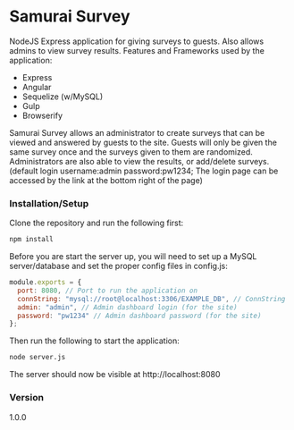 # Samurai Survey

NodeJS Express application for giving surveys to guests. Also allows admins to view survey results. Features and Frameworks used by the application:

  - Express
  - Angular
  - Sequelize (w/MySQL)
  - Gulp
  - Browserify

Samurai Survey allows an administrator to create surveys that can be viewed and answered by guests to the site. Guests will only be given the same survey once and the surveys given to them are randomized. Administrators are also able to view the results, or add/delete surveys. (default login username:admin password:pw1234; The login page can be accessed by the link at the bottom right of the page)

### Installation/Setup

Clone the repository and run the following first:

``` sh
npm install
```

Before you are start the server up, you will need to set up a MySQL server/database and set the proper config files in config.js:

``` javascript
module.exports = {
  port: 8080, // Port to run the application on
  connString: "mysql://root@localhost:3306/EXAMPLE_DB", // ConnString
  admin: "admin", // Admin dashboard login (for the site)
  password: "pw1234" // Admin dashboard password (for the site)
};
```

Then run the following to start the application:

``` sh
node server.js
```

The server should now be visible at http://localhost:8080

### Version
1.0.0
